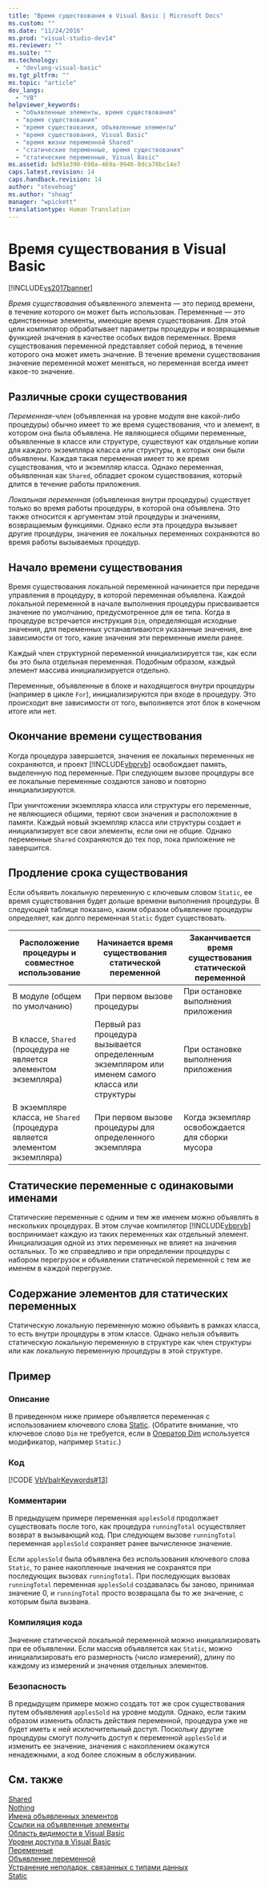 ```yaml
---
title: "Время существования в Visual Basic | Microsoft Docs"
ms.custom: ""
ms.date: "11/24/2016"
ms.prod: "visual-studio-dev14"
ms.reviewer: ""
ms.suite: ""
ms.technology: 
  - "devlang-visual-basic"
ms.tgt_pltfrm: ""
ms.topic: "article"
dev_langs: 
  - "VB"
helpviewer_keywords: 
  - "объявленные элементы, время существования"
  - "время существования"
  - "время существования, объявленные элементы"
  - "время существования, Visual Basic"
  - "время жизни переменной Shared"
  - "статические переменные, время существования"
  - "статические переменные, Visual Basic"
ms.assetid: bd91e390-690a-469a-9946-8dca70bc14e7
caps.latest.revision: 14
caps.handback.revision: 14
author: "stevehoag"
ms.author: "shoag"
manager: "wpickett"
translationtype: Human Translation
---
```

# Время существования в Visual Basic
[!INCLUDE[vs2017banner](../../../../csharp/includes/vs2017banner.md)]

*Время существования* объявленного элемента — это период времени, в течение которого он может быть использован.  Переменные — это единственные элементы, имеющие время существования.  Для этой цели компилятор обрабатывает параметры процедуры и возвращаемые функцией значения в качестве особых видов переменных.  Время существования переменной представляет собой период, в течение которого она может иметь значение.  В течение времени существования значение переменной может меняться, но переменная всегда имеет какое\-то значение.  
  
## Различные сроки существования  
 *Переменная\-член* \(объявленная на уровне модуля вне какой\-либо процедуры\) обычно имеет то же время существования, что и элемент, в котором она была объявлена.  Не являющиеся общими переменные, объявленные в классе или структуре, существуют как отдельные копии для каждого экземпляра класса или структуры, в которых они были объявлены.  Каждая такая переменная имеет то же время существования, что и экземпляр класса.  Однако переменная, объявленная как `Shared`, обладает сроком существования, который длится в течение работы приложения.  
  
 *Локальная переменная* \(объявленная внутри процедуры\) существует только во время работы процедуры, в которой она объявлена.  Это также относится к аргументам этой процедуры и значениям, возвращаемым функциями.  Однако если эта процедура вызывает другие процедуры, значения ее локальных переменных сохраняются во время работы вызываемых процедур.  
  
## Начало времени существования  
 Время существования локальной переменной начинается при передаче управления в процедуру, в которой переменная объявлена.  Каждой локальной переменной в начале выполнения процедуры присваивается значение по умолчанию, предусмотренное для ее типа.  Когда в процедуре встречается инструкция `Dim`, определяющая исходные значения, для переменных устанавливаются указанные значения, вне зависимости от того, какие значения эти переменные имели ранее.  
  
 Каждый член структурной переменной инициализируется так, как если бы это была отдельная переменная.  Подобным образом, каждый элемент массива инициализируется отдельно.  
  
 Переменные, объявленные в блоке и находящегося внутри процедуры \(например в цикле `For`\), инициализируются при входе в процедуру.  Это происходит вне зависимости от того, выполняется этот блок в конечном итоге или нет.  
  
## Окончание времени существования  
 Когда процедура завершается, значения ее локальных переменных не сохраняются, и проект [!INCLUDE[vbprvb](../../../../csharp/programming-guide/concepts/linq/includes/vbprvb_md.md)] освобождает память, выделенную под переменные.  При следующем вызове процедуры все ее локальные переменные создаются заново и повторно инициализируются.  
  
 При уничтожении экземпляра класса или структуры его переменные, не являющиеся общими, теряют свои значения и расположение в памяти.  Каждый новый экземпляр класса или структуры создает и инициализирует все свои элементы, если они не общие.  Однако переменные `Shared` сохраняются до тех пор, пока приложение не завершится.  
  
## Продление срока существования  
 Если объявить локальную переменную с ключевым словом `Static`, ее время существования будет дольше времени выполнения процедуры.  В следующей таблице показано, каким образом объявление процедуры определяет, как долго переменная `Static` будет существовать.  
  
|Расположение процедуры и совместное использование|Начинается время существования статической переменной|Заканчивается время существования статической переменной|  
|-------------------------------------------------------|-----------------------------------------------------------|--------------------------------------------------------------|  
|В модуле \(общем по умолчанию\)|При первом вызове процедуры|При остановке выполнения приложения|  
|В классе, `Shared` \(процедура не является элементом экземпляра\)|Первый раз процедура вызывается определенным экземпляром или именем самого класса или структуры|При остановке выполнения приложения|  
|В экземпляре класса, не `Shared` \(процедура является элементом экземпляра\)|При первом вызове процедуры для определенного экземпляра|Когда экземпляр освобождается для сборки мусора|  
  
## Статические переменные с одинаковыми именами  
 Статические переменные с одним и тем же именем можно объявлять в нескольких процедурах.  В этом случае компилятор [!INCLUDE[vbprvb](../../../../csharp/programming-guide/concepts/linq/includes/vbprvb_md.md)] воспринимает каждую из таких переменных как отдельный элемент.  Инициализация одной из этих переменных не влияет на значения остальных.  То же справедливо и при определении процедуры с набором перегрузок и объявлении статической переменной с тем же именем в каждой перегрузке.  
  
## Содержание элементов для статических переменных  
 Статическую локальную переменную можно объявить в рамках класса, то есть внутри процедуры в этом классе.  Однако нельзя объявить статическую локальную переменную в структуре как член структуры или как локальную переменную процедуры в этой структуре.  
  
## Пример  
  
### Описание  
 В приведенном ниже примере объявляется переменная с использованием ключевого слова [Static](../../../../visual-basic/language-reference/modifiers/static.md).  \(Обратите внимание, что ключевое слово `Dim` не требуется, если в [Оператор Dim](../../../../visual-basic/language-reference/statements/dim-statement.md) используется модификатор, например `Static`.\)  
  
### Код  
 [!CODE [VbVbalrKeywords#13](../CodeSnippet/VS_Snippets_VBCSharp/VbVbalrKeywords#13)]  
  
### Комментарии  
 В предыдущем примере переменная `applesSold` продолжает существовать после того, как процедура `runningTotal` осуществляет возврат в вызывающий код.  При следующем вызове `runningTotal` переменная `applesSold` сохраняет ранее вычисленное значение.  
  
 Если `applesSold` была объявлена без использования ключевого слова `Static`, то ранее накопленные значения не сохранятся при последующих вызовах `runningTotal`.  При последующих вызовах `runningTotal` переменная `applesSold` создавалась бы заново, принимая значение 0, и `runningTotal` просто возвращала бы то же значение, с которым была вызвана.  
  
### Компиляция кода  
 Значение статической локальной переменной можно инициализировать при ее объявлении.  Если массив объявляется как `Static`, можно инициализировать его размерность \(число измерений\), длину по каждому из измерений и значения отдельных элементов.  
  
### Безопасность  
 В предыдущем примере можно создать тот же срок существования путем объявления `applesSold` на уровне модуля.  Однако, если таким образом изменить область действия переменной, процедура уже не будет иметь к ней исключительный доступ.  Поскольку другие процедуры смогут получить доступ к переменной `applesSold` и изменить ее значение, значения с накоплением окажутся ненадежными, а код более сложным в обслуживании.  
  
## См. также  
 [Shared](../../../../visual-basic/language-reference/modifiers/shared.md)   
 [Nothing](../../../../visual-basic/language-reference/nothing.md)   
 [Имена объявленных элементов](../../../../visual-basic/programming-guide/language-features/declared-elements/declared-element-names.md)   
 [Ссылки на объявленные элементы](../../../../visual-basic/programming-guide/language-features/declared-elements/references-to-declared-elements.md)   
 [Область видимости в Visual Basic](../../../../visual-basic/programming-guide/language-features/declared-elements/scope.md)   
 [Уровни доступа в Visual Basic](../../../../visual-basic/programming-guide/language-features/declared-elements/access-levels.md)   
 [Переменные](../../../../visual-basic/programming-guide/language-features/variables/index.md)   
 [Объявление переменной](../../../../visual-basic/programming-guide/language-features/variables/variable-declaration.md)   
 [Устранение неполадок, связанных с типами данных](../../../../visual-basic/programming-guide/language-features/data-types/troubleshooting-data-types.md)   
 [Static](../../../../visual-basic/language-reference/modifiers/static.md)